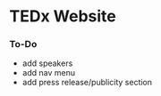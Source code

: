 TEDx Website
============

### To-Do
* add speakers
* add nav menu
* add press release/publicity section